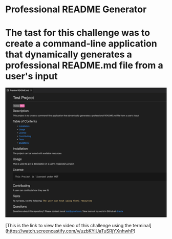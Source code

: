 # Professional README Generator

# The tast for this challenge was to create a command-line application that dynamically generates a professional README.md file from a user's input

![alt text](./Screen%20Shot%202022-08-14%20at%2010.38.37%20PM.png)

[This is the link to view the video of this challenge using the terminal] (https://watch.screencastify.com/v/uzbKYiUaTuSRjYXnhwhP)
